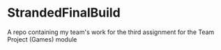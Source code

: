 # StrandedFinalBuild
A repo containing my team's work for the third assignment for the Team Project (Games) module
